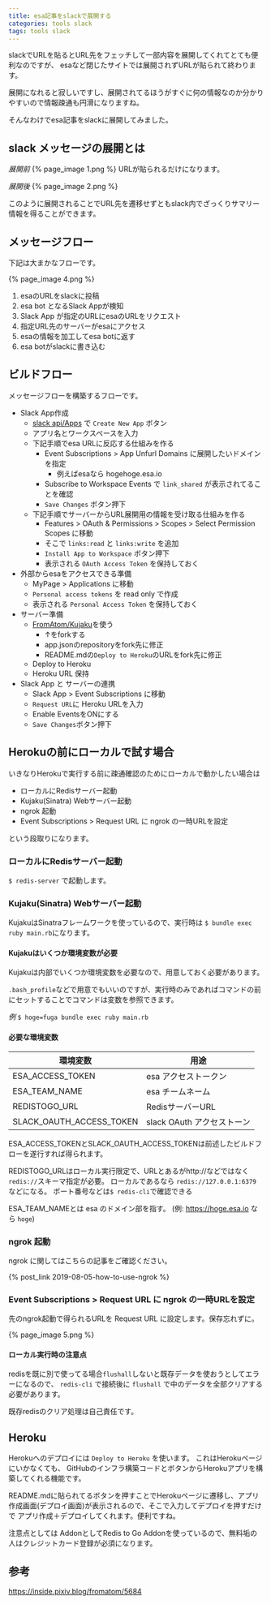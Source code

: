 ```yaml
---
title: esa記事をslackで展開する
categories: tools slack
tags: tools slack
---
```

slackでURLを貼るとURL先をフェッチして一部内容を展開してくれてとても便利なのですが、
esaなど閉じたサイトでは展開されずURLが貼られて終わります。

展開になれると寂しいですし、展開されてるほうがすぐに何の情報なのか分かりやすいので情報疎通も円滑になりますね。

そんなわけでesa記事をslackに展開してみました。

## slack メッセージの展開とは

*展開前*
{% page_image 1.png %}
URLが貼られるだけになります。

*展開後*
{% page_image 2.png %}

このように展開されることでURL先を遷移せずともslack内でざっくりサマリー情報を得ることができます。

## メッセージフロー
下記は大まかなフローです。

{% page_image 4.png %}

1. esaのURLをslackに投稿
1. esa bot となるSlack Appが検知
1. Slack App が指定のURLにesaのURLをリクエスト
1. 指定URL先のサーバーがesaにアクセス
1. esaの情報を加工してesa botに返す
1. esa botがslackに書き込む

## ビルドフロー
メッセージフローを構築するフローです。

- Slack App作成
  - [slack api/Apps](https://api.slack.com/apps) で `Create New App` ボタン
  - アプリ名とワークスペースを入力
  - 下記手順でesa URLに反応する仕組みを作る
    - Event Subscriptions > App Unfurl Domains に展開したいドメインを指定
      - 例えばesaなら hogehoge.esa.io
    - Subscribe to Workspace Events で `link_shared` が表示されてることを確認
    - `Save Changes` ボタン押下
  - 下記手順でサーバーからURL展開用の情報を受け取る仕組みを作る
    - Features > OAuth & Permissions > Scopes > Select Permission Scopes に移動
    - そこで `links:read` と `links:write` を追加
    - `Install App to Workspace` ボタン押下
    - 表示される `OAuth Access Token` を保持しておく
- 外部からesaをアクセスできる準備
  - MyPage > Applications に移動
  - `Personal access tokens` を read only で作成
  - 表示される `Personal Access Token` を保持しておく
- サーバー準備
  - [FromAtom/Kujaku](https://github.com/FromAtom/Kujaku)を使う
    - ↑をforkする
    - app.jsonのrepositoryをfork先に修正
    - README.mdの`Deploy to Heroku`のURLをfork先に修正
  - Deploy to Heroku
  - Heroku URL 保持
- Slack App と サーバーの連携
  - Slack App > Event Subscriptions に移動
  - `Request URL`に Heroku URLを入力
  - Enable EventsをONにする
  - `Save Changes`ボタン押下

## Herokuの前にローカルで試す場合

いきなりHerokuで実行する前に疎通確認のためにローカルで動かしたい場合は

- ローカルにRedisサーバー起動
- Kujaku(Sinatra) Webサーバー起動
- ngrok 起動
- Event Subscriptions > Request URL に ngrok の一時URLを設定

という段取りになります。

### ローカルにRedisサーバー起動

`$ redis-server` で起動します。

### Kujaku(Sinatra) Webサーバー起動

KujakuはSinatraフレームワークを使っているので、実行時は
`$ bundle exec ruby main.rb`になります。

#### Kujakuはいくつか環境変数が必要
Kujakuは内部でいくつか環境変数を必要なので、用意しておく必要があります。

`.bash_profile`などで用意でもいいのですが、実行時のみであればコマンドの前にセットすることでコマンドは変数を参照できます。

*例*
`$ hoge=fuga bundle exec ruby main.rb`


#### 必要な環境変数

|環境変数|用途|
|---|---|
|ESA_ACCESS_TOKEN|esa アクセストークン|
|ESA_TEAM_NAME|esa チームネーム|
|REDISTOGO_URL|RedisサーバーURL|
|SLACK_OAUTH_ACCESS_TOKEN|slack OAuth アクセストーン|

ESA_ACCESS_TOKENとSLACK_OAUTH_ACCESS_TOKENは前述したビルドフローを遂行すれば得られます。

REDISTOGO_URLはローカル実行限定で、URLとあるがhttp://などではなく`redis://`スキーマ指定が必要。
ローカルであるなら `redis://127.0.0.1:6379` などになる。
ポート番号などは`$ redis-cli`で確認できる


ESA_TEAM_NAMEとは esa のドメイン部を指す。 (例: https://hoge.esa.io なら `hoge`)

### ngrok 起動
ngrok に関してはこちらの記事をご確認ください。

{% post_link 2019-08-05-how-to-use-ngrok %}

### Event Subscriptions > Request URL に ngrok の一時URLを設定
先のngrok起動で得られるURLを Request URL に設定します。保存忘れずに。

{% page_image 5.png %}

#### ローカル実行時の注意点
redisを既に別で使ってる場合`flushall`しないと既存データを使おうとしてエラーになるので、
`redis-cli` で接続後に `flushall` で中のデータを全部クリアする必要があります。

既存redisのクリア処理は自己責任です。

## Heroku
Herokuへのデプロイには `Deploy to Heroku` を使います。
これはHerokuページにいかなくても、 GitHubのインフラ構築コードとボタンからHerokuアプリを構築してくれる機能です。

README.mdに貼られてるボタンを押すことでHerokuページに遷移し、アプリ作成画面(デプロイ画面)が表示されるので、そこで入力してデプロイを押すだけで
アプリ作成＋デプロイしてくれます。便利ですね。

注意点としては AddonとしてRedis to Go Addonを使っているので、無料垢の人はクレジットカード登録が必須になります。


## 参考
https://inside.pixiv.blog/fromatom/5684
